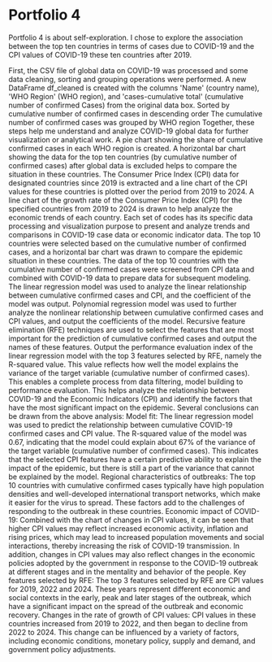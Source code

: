 # Portfolio 4
Portfolio 4 is about self-exploration. I chose to explore the association between the top ten countries in terms of cases due to COVID-19 and the CPI values of COVID-19 these ten countries after 2019.

First, the CSV file of global data on COVID-19 was processed and some data cleaning, sorting and grouping operations were performed.
A new DataFrame df_cleaned is created with the columns 'Name' (country name), 'WHO Region' (WHO region), and 'cases-cumulative total' (cumulative number of confirmed Cases) from the original data box.
Sorted by cumulative number of confirmed cases in descending order
The cumulative number of confirmed cases was grouped by WHO region
Together, these steps help me understand and analyze COVID-19 global data for further visualization or analytical work.
A pie chart showing the share of cumulative confirmed cases in each WHO region is created.
A horizontal bar chart showing the data for the top ten countries (by cumulative number of confirmed cases) after global data is excluded helps to compare the situation in these countries.
The Consumer Price Index (CPI) data for designated countries since 2019 is extracted and a line chart of the CPI values for these countries is plotted over the period from 2019 to 2024.
A line chart of the growth rate of the Consumer Price Index (CPI) for the specified countries from 2019 to 2024 is drawn to help analyze the economic trends of each country.
Each set of codes has its specific data processing and visualization purpose to present and analyze trends and comparisons in COVID-19 case data or economic indicator data.
The top 10 countries were selected based on the cumulative number of confirmed cases, and a horizontal bar chart was drawn to compare the epidemic situation in these countries.
The data of the top 10 countries with the cumulative number of confirmed cases were screened from CPI data and combined with COVID-19 data to prepare data for subsequent modeling.
The linear regression model was used to analyze the linear relationship between cumulative confirmed cases and CPI, and the coefficient of the model was output.
Polynomial regression model was used to further analyze the nonlinear relationship between cumulative confirmed cases and CPI values, and output the coefficients of the model.
Recursive feature elimination (RFE) techniques are used to select the features that are most important for the prediction of cumulative confirmed cases and output the names of these features.
Output the performance evaluation index of the linear regression model with the top 3 features selected by RFE, namely the R-squared value. 
This value reflects how well the model explains the variance of the target variable (cumulative number of confirmed cases).
This enables a complete process from data filtering, model building to performance evaluation. 
This helps analyze the relationship between COVID-19 and the Economic Indicators (CPI) and identify the factors that have the most significant impact on the epidemic.
Several conclusions can be drawn from the above analysis:
Model fit: The linear regression model was used to predict the relationship between cumulative COVID-19 confirmed cases and CPI value. 
The R-squared value of the model was 0.67, indicating that the model could explain about 67% of the variance of the target variable (cumulative number of confirmed cases).
This indicates that the selected CPI features have a certain predictive ability to explain the impact of the epidemic, but there is still a part of the variance that cannot be explained by the model.
Regional characteristics of outbreaks: The top 10 countries with cumulative confirmed cases typically have high population densities and well-developed international transport networks, 
which make it easier for the virus to spread. These factors add to the challenges of responding to the outbreak in these countries.
Economic impact of COVID-19: Combined with the chart of changes in CPI values, it can be seen that higher CPI values may reflect increased economic activity, inflation and rising prices, 
which may lead to increased population movements and social interactions, thereby increasing the risk of COVID-19 transmission. 
In addition, changes in CPI values may also reflect changes in the economic policies adopted by the government in response to the COVID-19 outbreak at different stages and in the mentality and behavior of the people.
Key features selected by RFE: The top 3 features selected by RFE are CPI values for 2019, 2022 and 2024. 
These years represent different economic and social contexts in the early, peak and later stages of the outbreak, which have a significant impact on the spread of the outbreak and economic recovery.
Changes in the rate of growth of CPI values: CPI values in these countries increased from 2019 to 2022, and then began to decline from 2022 to 2024. 
This change can be influenced by a variety of factors, including economic conditions, monetary policy, supply and demand, and government policy adjustments.
